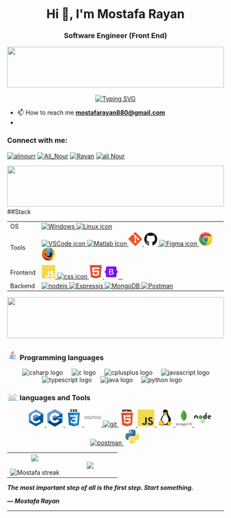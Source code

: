 <h1 align="center">Hi 👋, I'm Mostafa Rayan</h1>
<h3 align="center">Software Engineer (Front End)</h3>
<img src="https://github.com/Govindv7555/Govindv7555/blob/main/49e76e0596857673c5c80c85b84394c1.gif" width=100% height=95px>
<p align="center">
  <a href="https://git.io/typing-svg"><img src="https://readme-typing-svg.demolab.com?font=Fira+Code&weight=900&size=25&pause=1000&color=4493f8&center=true&vCenter=true&width=600&height=100&lines=Information+System+Student+at (SCU);Frontend+Developer+with+NextJs;" alt="Typing SVG" /></a>
</p>

- 📫 How to reach me **mostafarayan880@gmail.com**
- 

<h3 align="left">Connect with me:</h3>
<p align="left">
<a href="https://www.linkedin.com/in/mostafa-rayan-86305b247/?fbclid=IwAR0PKgq_1wc3l0TJMIoH6AK9lxbVVgeUZRbrQrXEZuu_bYssTZNhtViJTcM" target="blank"><img align="center" src="https://raw.githubusercontent.com/rahuldkjain/github-profile-readme-generator/master/src/images/icons/Social/linked-in-alt.svg" alt="alinourr" height="30" width="40" /></a>
<a href="https://www.codewars.com/users/Mostafa-Rayan1924" target="blank"><img align="center" src="https://www.codewars.com/packs/assets/logo.f607a0fb.svg" alt="Ali_Nour" height="30" width="40" /></a>            
  <a href="https://www.facebook.com/tata.rayan.5" target="blank"><img align="center"
      src="https://raw.githubusercontent.com/rahuldkjain/github-profile-readme-generator/master/src/images/icons/Social/facebook.svg"
      alt="Rayan" height="30" width="40" /></a>                                                                           
 <a href="https://wa.me/201156581025" target="blank"><img align="center"
      src="https://static.whatsapp.net/rsrc.php/yZ/r/JvsnINJ2CZv.svg"
      alt="ali Nour" height="30" width="40" /></a>


</p>
<img src="https://github.com/Govindv7555/Govindv7555/blob/main/49e76e0596857673c5c80c85b84394c1.gif" width=100% height=95px>
##Stack
<table>
   <tbody>
      <tr>
         <td>OS</td>
         <td>
            <a
               href="https://www.microsoft.com/en-us/software-download/windows10"
               title="Windows"
               >
            <img
               src="https://www.freeiconspng.com/thumbs/windows-icon-png/cute-ball-windows-icon-png-16.png"
               alt="Windows"
               height="32"
               />
            </a>
            <a href="" title="virtualbox ">
            <img
               src="https://www.linux.org/images/logo.png"
               alt="Linux icon"
               height="32"
               />
            </a>
         </td>
      </tr>
      <tr>
         <td>Tools</td>
         <td>
            <a href="https://code.visualstudio.com/" title="VSCode">
            <img
               src="https://cdn.icon-icons.com/icons2/2107/PNG/512/file_type_vscode_icon_130084.png"
               alt="VSCode icon"
               height="32"
               />
            </a>
            <a
               href="https://www.mathworks.com/products/matlab.html"
               title="Matlab"
               >
            <img
               src="https://upload.wikimedia.org/wikipedia/commons/thumb/2/21/Matlab_Logo.png/667px-Matlab_Logo.png"
               alt="Matlab Icon"
               height="32"
               />
            </a>
            <a href="https://git-scm.org" title="git">
            <img
               src="https://raw.githubusercontent.com/devicons/devicon/master/icons/git/git-original.svg"
               alt="git icon"
               height="32"
               />
            </a>
            <a href="https://github.com" title="GitHub">
            <img
               src="https://raw.githubusercontent.com/devicons/devicon/master/icons/github/github-original.svg"
               alt="GitHub icon"
               height="32"
               />
            </a>
            <a href="https://mozilla.org/firefox/" title="Figma">
            <img
               src="https://s.yimg.com/zb/imgv1/8c5e5e6e-2324-3f87-8ad8-3038797b7551/t_1024x1024"
               alt="Figma icon"
               height="32"
               />
            </a>
            <a href="https://www.google.com/chrome/" title="Chrome">
            <img
               src="https://raw.githubusercontent.com/devicons/devicon/master/icons/chrome/chrome-original.svg"
               alt="Chrome Icon"
               height="32"
               />
            </a>
            <a href="https://mozilla.org/firefox/" title="Firefox">
            <img
               src="https://raw.githubusercontent.com/devicons/devicon/master/icons/firefox/firefox-original.svg"
               alt="Firefox icon"
               height="32"
               />
            </a>
         </td>
      </tr>
     <tr>
         <td>Frontend</td>
         <td>
            <a href="https://developer.mozilla.org/en-US/docs/Web/JavaScript" title="JavaScript">
              <img src="https://raw.githubusercontent.com/devicons/devicon/master/icons/javascript/javascript-plain.svg" alt="javascript" height="32"/>
            </a>
            <a href="https://www.w3schools.com/css/" title="Css">
              <img src="https://cdn.pixabay.com/photo/2017/08/05/11/16/logo-2582747_1280.png" alt="css icon" height="32"/>
            </a>
            <a href="https://developer.mozilla.org/en-US/docs/Glossary/HTML5" title="HTML 5">
              <img src="https://raw.githubusercontent.com/devicons/devicon/master/icons/html5/html5-plain.svg" alt="HTML Icon" height="32"/>
            </a>
            <a href="https://getbootstrap.com" title="Bootstrap 4 and 5">
              <img src="https://raw.githubusercontent.com/devicons/devicon/master/icons/bootstrap/bootstrap-original.svg" alt="Bootstrap Icon" height="32"/>
            </a>
            <a href="#">
              <img src="https://tse1.mm.bing.net/th?id=OIP.FQR3B8ppNjvaw4XFHiZyBAHaEK&pid=Api&P=0&h=220" alt="" height="32"/>
            </a>
            <a href="#">
              <img src="https://tse1.mm.bing.net/th?id=OIP.K-4RqDC6zFrpAG31ayDDOgHaHa&pid=Api&P=0&h=220" alt="" height="32"/>
            </a>
            <a href="#">
              <img src="https://tse1.mm.bing.net/th?id=OIP.rcKVwmwg1wZlroN8v1nBeAHaHa&pid=Api&P=0&h=220" alt="" height="32"/>
            </a>
         </td>
      </tr>
      <tr>
           <td>Backend</td>
         <td>
            <a
               href="#"
               title="nodejs"
               >
            <img
               src="https://seeklogo.com/images/N/nodejs-logo-FBE122E377-seeklogo.com.png"
               alt="nodejs"
               height="32"
               />
            </a>
            <a
               href="#"
               title="Expressjs"
               >
            <img
               src="https://upload.wikimedia.org/wikipedia/commons/6/64/Expressjs.png"
               alt="Expressjs"
               height="32"
               />
            </a>
            <a href="#" title="MongoDB">
            <img
               src="https://upload.wikimedia.org/wikipedia/commons/thumb/9/93/MongoDB_Logo.svg/2560px-MongoDB_Logo.svg.png"
               alt="MongoDB"
               height="30"
               />
            </a>
            <a href="#" title="Postman">
            <img
               src="https://upload.wikimedia.org/wikipedia/commons/c/c2/Postman_%28software%29.png"
               alt="Postman"
               height="30"
               />
            </a>
         </td>
      </tr>
      <tr>
      </tr>
   </tbody>
</table>
<img src="https://github.com/Govindv7555/Govindv7555/blob/main/49e76e0596857673c5c80c85b84394c1.gif" width=100% height=95px>

### <img src = "https://github.com/Mo7ammedd/Mo7ammedd/blob/main/Images/Programming_Languages.gif?raw=true" width=5%> Programming languages

<p align="center"> 
  &emsp; 
 <img src="https://cdn.jsdelivr.net/gh/devicons/devicon/icons/csharp/csharp-original.svg" height="40" alt="csharp logo"  />
  <img width="12" />
  <img src="https://cdn.jsdelivr.net/gh/devicons/devicon/icons/c/c-original.svg" height="40" alt="c logo"  />
  <img width="12" />
  <img src="https://cdn.jsdelivr.net/gh/devicons/devicon/icons/cplusplus/cplusplus-original.svg" height="40" alt="cplusplus logo"  />
  <img width="12" />
  <img src="https://cdn.jsdelivr.net/gh/devicons/devicon/icons/javascript/javascript-original.svg" height="40" alt="javascript logo"  />
  <img width="12" />
  <img src="https://cdn.jsdelivr.net/gh/devicons/devicon/icons/typescript/typescript-original.svg" height="40" alt="typescript logo"  />
  <img width="12" />
  <img src="https://cdn.jsdelivr.net/gh/devicons/devicon/icons/java/java-original.svg" height="40" alt="java logo"  />
  <img width="12" />
  <img src="https://cdn.jsdelivr.net/gh/devicons/devicon/icons/python/python-original.svg" height="40" alt="python logo"  />
  <img width="12" />
</p>

### <img src = "https://github.com/Mo7ammedd/Mo7ammedd/blob/main/Images/Software_Tools.gif?raw=true" width=5%> languages and Tools

<p align="center"> 
  &emsp; 
  <a href="https://www.cprogramming.com/" target="_blank" rel="noreferrer"> <img src="https://raw.githubusercontent.com/devicons/devicon/master/icons/c/c-original.svg" alt="c" width="40" height="40"/> </a> <a href="https://www.w3schools.com/cpp/" target="_blank" rel="noreferrer"> <img src="https://raw.githubusercontent.com/devicons/devicon/master/icons/cplusplus/cplusplus-original.svg" alt="cplusplus" width="40" height="40"/> </a> <a href="https://www.w3schools.com/css/" target="_blank" rel="noreferrer"> <img src="https://raw.githubusercontent.com/devicons/devicon/master/icons/css3/css3-original-wordmark.svg" alt="css3" width="40" height="40"/> </a> <a href="https://expressjs.com" target="_blank" rel="noreferrer"> <img src="https://raw.githubusercontent.com/devicons/devicon/master/icons/express/express-original-wordmark.svg" alt="express" width="40" height="40"/> </a> <a href="https://git-scm.com/" target="_blank" rel="noreferrer"> <img src="https://www.vectorlogo.zone/logos/git-scm/git-scm-icon.svg" alt="git" width="40" height="40"/> </a> <a href="https://www.w3.org/html/" target="_blank" rel="noreferrer"> <img src="https://raw.githubusercontent.com/devicons/devicon/master/icons/html5/html5-original-wordmark.svg" alt="html5" width="40" height="40"/> </a> <a href="https://developer.mozilla.org/en-US/docs/Web/JavaScript" target="_blank" rel="noreferrer"> <img src="https://raw.githubusercontent.com/devicons/devicon/master/icons/javascript/javascript-original.svg" alt="javascript" width="40" height="40"/> </a> <a href="https://www.linux.org/" target="_blank" rel="noreferrer"> <img src="https://raw.githubusercontent.com/devicons/devicon/master/icons/linux/linux-original.svg" alt="linux" width="40" height="40"/> </a> <a href="https://www.mongodb.com/" target="_blank" rel="noreferrer"> <img src="https://raw.githubusercontent.com/devicons/devicon/master/icons/mongodb/mongodb-original-wordmark.svg" alt="mongodb" width="40" height="40"/> </a> <a href="https://nodejs.org" target="_blank" rel="noreferrer"> <img src="https://raw.githubusercontent.com/devicons/devicon/master/icons/nodejs/nodejs-original-wordmark.svg" alt="nodejs" width="40" height="40"/> </a> <a href="https://postman.com" target="_blank" rel="noreferrer"> <img src="https://www.vectorlogo.zone/logos/getpostman/getpostman-icon.svg" alt="postman" width="40" height="40"/> </a> <a href="https://www.python.org" target="_blank" rel="noreferrer"> <img src="https://raw.githubusercontent.com/devicons/devicon/master/icons/python/python-original.svg" alt="python" width="40" height="40"/> </a> </p>

<!--- stats & Trophy (start) -->
<p align="center">
  <!--- stats (start) -->
<table align="center">
<tr border="none">
<td width="50%" align="center">
  
  <img  align="center"  src="https://github-readme-stats.vercel.app/api?username=Mostafa-Rayan1924&theme=dark&show_icons=true&count_private=true" />
  <br></br>
  <img  title="🔥 Get streak stats for your profile at git.io/streak-stats" alt="Mostafa streak" src="https://github-readme-streak-stats.herokuapp.com/?user=Mostafa-Rayan1924&theme=dark&hide_border=false" /> 
</td>

<td width="50%" align="center">

  <img  align="center"  src="https://github-readme-stats.anuraghazra1.vercel.app/api/top-langs/?username=Mostafa-Rayan1924&theme=dark&hide_border=false&no-bg=true&no-frame=true&langs_count=10"/>
  
  </td>
</tr>
</table>

***The most important step of all is the first step. Start something.***

***— Mostafa Rayan***

<hr>


